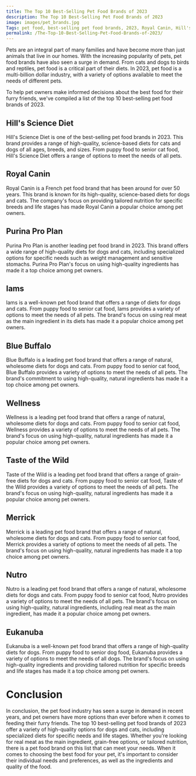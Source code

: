 ```yaml
---
title: The Top 10 Best-Selling Pet Food Brands of 2023
description: The Top 10 Best-Selling Pet Food Brands of 2023
image: images/pet_brands.jpg
Tags: pet food, best-selling pet food brands, 2023, Royal Canin, Hill's Science Diet, Purina, Blue Buffalo, Iams, Eukanuba, Wellness, Nutro, Taste of the Wild
permalink: /The-Top-10-Best-Selling-Pet-Food-Brands-of-2023/
---
```


Pets are an integral part of many families and have become more than just animals that live in our homes. With the increasing popularity of pets, pet food brands have also seen a surge in demand. From cats and dogs to birds and reptiles, pet food is a critical part of their diets. In 2023, pet food is a multi-billion dollar industry, with a variety of options available to meet the needs of different pets.

To help pet owners make informed decisions about the best food for their furry friends, we've compiled a list of the top 10 best-selling pet food brands of 2023.

## Hill's Science Diet
Hill's Science Diet is one of the best-selling pet food brands in 2023. This brand provides a range of high-quality, science-based diets for cats and dogs of all ages, breeds, and sizes. From puppy food to senior cat food, Hill's Science Diet offers a range of options to meet the needs of all pets.

## Royal Canin
Royal Canin is a French pet food brand that has been around for over 50 years. This brand is known for its high-quality, science-based diets for dogs and cats. The company's focus on providing tailored nutrition for specific breeds and life stages has made Royal Canin a popular choice among pet owners.

## Purina Pro Plan
Purina Pro Plan is another leading pet food brand in 2023. This brand offers a wide range of high-quality diets for dogs and cats, including specialized options for specific needs such as weight management and sensitive stomachs. Purina Pro Plan's focus on using high-quality ingredients has made it a top choice among pet owners.

## Iams
Iams is a well-known pet food brand that offers a range of diets for dogs and cats. From puppy food to senior cat food, Iams provides a variety of options to meet the needs of all pets. The brand's focus on using real meat as the main ingredient in its diets has made it a popular choice among pet owners.

## Blue Buffalo
Blue Buffalo is a leading pet food brand that offers a range of natural, wholesome diets for dogs and cats. From puppy food to senior cat food, Blue Buffalo provides a variety of options to meet the needs of all pets. The brand's commitment to using high-quality, natural ingredients has made it a top choice among pet owners.

## Wellness
Wellness is a leading pet food brand that offers a range of natural, wholesome diets for dogs and cats. From puppy food to senior cat food, Wellness provides a variety of options to meet the needs of all pets. The brand's focus on using high-quality, natural ingredients has made it a popular choice among pet owners.

## Taste of the Wild
Taste of the Wild is a leading pet food brand that offers a range of grain-free diets for dogs and cats. From puppy food to senior cat food, Taste of the Wild provides a variety of options to meet the needs of all pets. The brand's focus on using high-quality, natural ingredients has made it a popular choice among pet owners.

## Merrick
Merrick is a leading pet food brand that offers a range of natural, wholesome diets for dogs and cats. From puppy food to senior cat food, Merrick provides a variety of options to meet the needs of all pets. The brand's focus on using high-quality, natural ingredients has made it a top choice among pet owners.

## Nutro
Nutro is a leading pet food brand that offers a range of natural, wholesome diets for dogs and cats. From puppy food to senior cat food, Nutro provides a variety of options to meet the needs of all pets. The brand's focus on using high-quality, natural ingredients, including real meat as the main ingredient, has made it a popular choice among pet owners.

## Eukanuba
Eukanuba is a well-known pet food brand that offers a range of high-quality diets for dogs. From puppy food to senior dog food, Eukanuba provides a variety of options to meet the needs of all dogs. The brand's focus on using high-quality ingredients and providing tailored nutrition for specific breeds and life stages has made it a top choice among pet owners.

# Conclusion

In conclusion, the pet food industry has seen a surge in demand in recent years, and pet owners have more options than ever before when it comes to feeding their furry friends. The top 10 best-selling pet food brands of 2023 offer a variety of high-quality options for dogs and cats, including specialized diets for specific needs and life stages. Whether you're looking for real meat as the main ingredient, grain-free options, or tailored nutrition, there is a pet food brand on this list that can meet your needs. When it comes to choosing the best food for your pet, it's important to consider their individual needs and preferences, as well as the ingredients and quality of the food.
